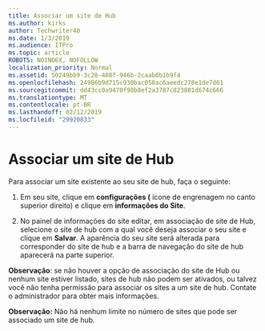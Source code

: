 ```yaml
---
title: Associar um site de Hub
ms.author: kirks
author: Techwriter40
ms.date: 1/3/2019
ms.audience: ITPro
ms.topic: article
ROBOTS: NOINDEX, NOFOLLOW
localization_priority: Normal
ms.assetid: 50249bb9-3c28-408f-946b-2caab6b1b9f4
ms.openlocfilehash: 24986b9d715c930bac058ac6aeedc278e1de7d61
ms.sourcegitcommit: dd43cc0a9470f98b8ef2a3787c823801d674c666
ms.translationtype: MT
ms.contentlocale: pt-BR
ms.lasthandoff: 02/12/2019
ms.locfileid: "29920833"
---
```

# <a name="associate-a-hub-site"></a>Associar um site de Hub

Para associar um site existente ao seu site de hub, faça o seguinte:
  
1. Em seu site, clique em **configurações (** ícone de engrenagem no canto superior direito) e clique em **informações do Site**. 
    
2. No painel de informações do site editar, em associação de site de Hub, selecione o site de hub com a qual você deseja associar o seu site e clique em **Salvar**. A aparência do seu site será alterada para corresponder do site de hub e a barra de navegação do site de hub aparecerá na parte superior. 
    
 **Observação**: se não houver a opção de associação do site de Hub ou nenhum site estiver listado, sites de hub não podem ser ativados, ou talvez você não tenha permissão para associar os sites a um site de hub. Contate o administrador para obter mais informações. 
  
 **Observação:** Não há nenhum limite no número de sites que pode ser associado um site de hub. 
  

